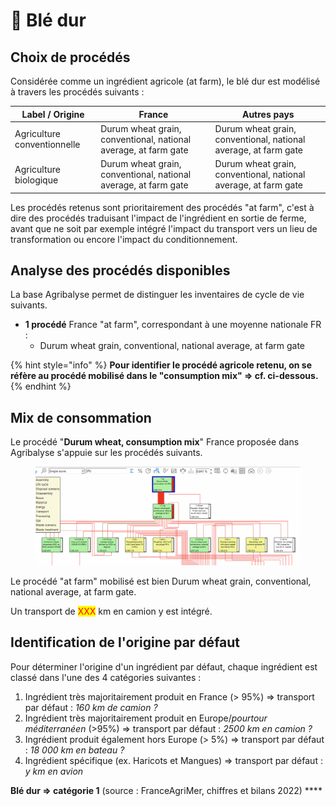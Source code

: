 # 🌾 Blé dur

## Choix de procédés

Considérée comme un ingrédient agricole (at farm), le blé dur est modélisé à travers les procédés suivants :&#x20;

| Label / Origine             | France                                                          | Autres pays                                                     |
| --------------------------- | --------------------------------------------------------------- | --------------------------------------------------------------- |
| Agriculture conventionnelle | Durum wheat grain, conventional, national average, at farm gate | Durum wheat grain, conventional, national average, at farm gate |
| Agriculture biologique      | Durum wheat grain, conventional, national average, at farm gate | Durum wheat grain, conventional, national average, at farm gate |

Les procédés retenus sont prioritairement des procédés "at farm", c'est à dire des procédés traduisant l'impact de l'ingrédient en sortie de ferme, avant que ne soit par exemple intégré l'impact du transport vers un lieu de transformation ou encore l'impact du conditionnement.

## Analyse des procédés disponibles

La base Agribalyse permet de distinguer les inventaires de cycle de vie suivants.&#x20;

* **1 procédé** France "at farm", correspondant à une moyenne nationale FR :&#x20;
  * Durum wheat grain, conventional, national average, at farm gate



{% hint style="info" %}
**Pour identifier le procédé agricole retenu, on se réfère au procédé mobilisé dans le "consumption mix" => cf. ci-dessous.**
{% endhint %}

## Mix de consommation

Le procédé "**Durum wheat, consumption mix**" France proposée dans Agribalyse s'appuie sur les procédés suivants.

<figure><img src="../../.gitbook/assets/ble dur.png" alt=""><figcaption></figcaption></figure>

Le procédé "at farm" mobilisé est bien Durum wheat grain, conventional, national average, at farm gate.

Un transport de <mark style="color:red;">XXX</mark> km en camion y est intégré.

## Identification de l'origine par défaut

Pour déterminer l'origine d'un ingrédient par défaut, chaque ingrédient est classé dans l'une des 4 catégories suivantes :&#x20;

1. Ingrédient très majoritairement produit en France (> 95%) => transport par défaut : _160 km de camion ?_
2. Ingrédient très majoritairement produit en Europe/_pourtour méditerranéen_ (>95%) => transport par défaut : _2500 km en camion ?_
3. Ingrédient produit également hors Europe (> 5%) => transport par défaut : _18 000 km en bateau ?_
4. Ingrédient spécifique (ex. Haricots et Mangues) => transport par défaut : _y km en avion_

**Blé dur => catégorie 1** (source : FranceAgriMer, chiffres et bilans 2022) ****&#x20;
